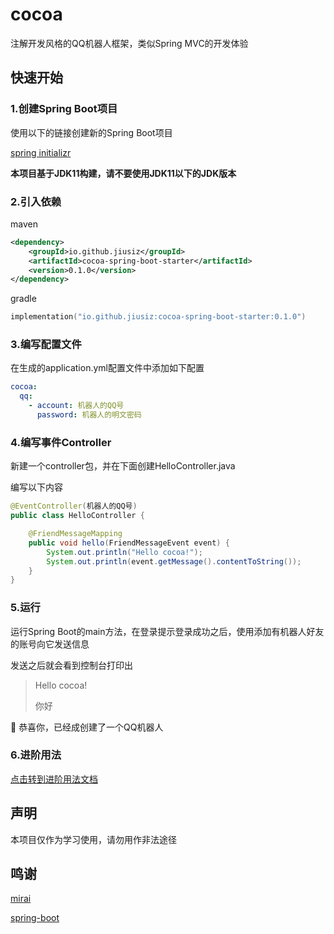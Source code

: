 # cocoa

注解开发风格的QQ机器人框架，类似Spring MVC的开发体验

## 快速开始

### 1.创建Spring Boot项目

使用以下的链接创建新的Spring Boot项目

[spring initializr](https://start.spring.io/)

**本项目基于JDK11构建，请不要使用JDK11以下的JDK版本**

### 2.引入依赖

maven

```xml
<dependency>
    <groupId>io.github.jiusiz</groupId>
    <artifactId>cocoa-spring-boot-starter</artifactId>
    <version>0.1.0</version>
</dependency>
```

gradle

```kotlin
implementation("io.github.jiusiz:cocoa-spring-boot-starter:0.1.0")
```

### 3.编写配置文件

在生成的application.yml配置文件中添加如下配置

```yaml
cocoa:
  qq:
    - account: 机器人的QQ号
      password: 机器人的明文密码
```

### 4.编写事件Controller

新建一个controller包，并在下面创建HelloController.java

编写以下内容

```java
@EventController(机器人的QQ号)
public class HelloController {

    @FriendMessageMapping
    public void hello(FriendMessageEvent event) {
        System.out.println("Hello cocoa!");
        System.out.println(event.getMessage().contentToString());
    }
}
```

### 5.运行

运行Spring Boot的main方法，在登录提示登录成功之后，使用添加有机器人好友的账号向它发送信息

发送之后就会看到控制台打印出

> Hello cocoa!
>
> 你好

🎉 恭喜你，已经成创建了一个QQ机器人

### 6.进阶用法

[点击转到进阶用法文档](https://github.com/jiusiz/cocoa/blob/0.1.x/Advanced.md)

## 声明

本项目仅作为学习使用，请勿用作非法途径

## 鸣谢

[mirai](https://github.com/mamoe/mirai)

[spring-boot](https://github.com/spring-projects/spring-boot)
